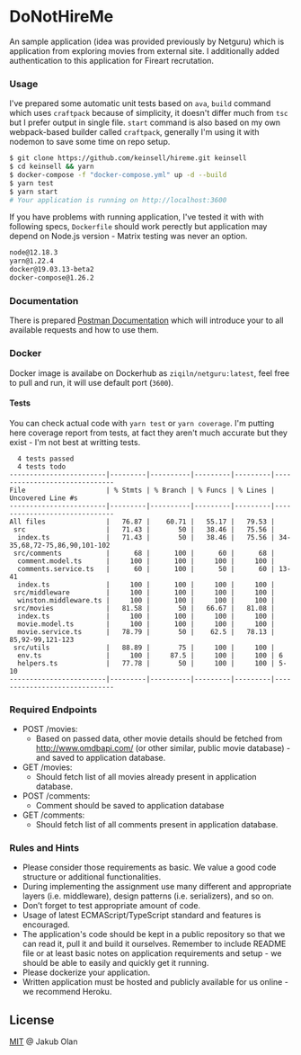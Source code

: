 # DoNotHireMe

An sample application (idea was provided previously by Netguru) which is application from exploring movies from external
site. I additionally added authentication to this application for Fireart recrutation.

### Usage

I've prepared some automatic unit tests based on `ava`, `build` command which uses `craftpack` because of simplicity, it
doesn't differ much from `tsc` but I prefer output in single file. `start` command is also based on my own webpack-based
builder called `craftpack`, generally I'm using it with nodemon to save some time on repo setup.

```bash
$ git clone https://github.com/keinsell/hireme.git keinsell
$ cd keinsell && yarn
$ docker-compose -f "docker-compose.yml" up -d --build
$ yarn test
$ yarn start
# Your application is running on http://localhost:3600
```

If you have problems with running application, I've tested it with with following specs, `Dockerfile` should work
perectly but application may depend on Node.js version - Matrix testing was never an option.

```bash
node@12.18.3
yarn@1.22.4
docker@19.03.13-beta2
docker-compose@1.26.2
```

### Documentation

There is prepared
[Postman Documentation](https://documenter.getpostman.com/view/7188078/TVCZZAzf#67303641-9acd-41ed-8ad0-885f591d57f5)
which will introduce your to all available requests and how to use them.

### Docker

Docker image is availabe on Dockerhub as `ziqiln/netguru:latest`, feel free to pull and run, it will use default port
(`3600`).

#### Tests

You can check actual code with `yarn test` or `yarn coverage`. I'm putting here coverage report from tests, at fact they
aren't much accurate but they exist - I'm not best at writting tests.

```
  4 tests passed
  4 tests todo
------------------------|---------|----------|---------|---------|------------------------------
File                    | % Stmts | % Branch | % Funcs | % Lines | Uncovered Line #s
------------------------|---------|----------|---------|---------|------------------------------
All files               |   76.87 |    60.71 |   55.17 |   79.53 |
 src                    |   71.43 |       50 |   38.46 |   75.56 |
  index.ts              |   71.43 |       50 |   38.46 |   75.56 | 34-35,68,72-75,86,90,101-102
 src/comments           |      68 |      100 |      60 |      68 |
  comment.model.ts      |     100 |      100 |     100 |     100 |
  comments.service.ts   |      60 |      100 |      50 |      60 | 13-41
  index.ts              |     100 |      100 |     100 |     100 |
 src/middleware         |     100 |      100 |     100 |     100 |
  winston.middleware.ts |     100 |      100 |     100 |     100 |
 src/movies             |   81.58 |       50 |   66.67 |   81.08 |
  index.ts              |     100 |      100 |     100 |     100 |
  movie.model.ts        |     100 |      100 |     100 |     100 |
  movie.service.ts      |   78.79 |       50 |    62.5 |   78.13 | 85,92-99,121-123
 src/utils              |   88.89 |       75 |     100 |     100 |
  env.ts                |     100 |     87.5 |     100 |     100 | 6
  helpers.ts            |   77.78 |       50 |     100 |     100 | 5-10
------------------------|---------|----------|---------|---------|------------------------------
```

### Required Endpoints

- POST /movies:
  - Based on passed data, other movie details should be fetched from http://www.omdbapi.com/ (or other similar, public
    movie database) - and saved to application database.
- GET /movies:
  - Should fetch list of all movies already present in application database.
- POST /comments:
  - Comment should be saved to application database
- GET /comments:
  - Should fetch list of all comments present in application database.

### Rules and Hints

- Please consider those requirements as basic. We value a good code structure or additional functionalities.
- During implementing the assignment use many different and appropriate layers (i.e. middleware), design patterns (i.e.
  serializers), and so on.
- Don’t forget to test appropriate amount of code.
- Usage of latest ECMAScript/TypeScript standard and features is encouraged.
- The application's code should be kept in a public repository so that we can read it, pull it and build it ourselves.
  Remember to include README file or at least basic notes on application requirements and setup - we should be able to
  easily and quickly get it running.
- Please dockerize your application.
- Written application must be hosted and publicly available for us online - we recommend Heroku.

## License

[MIT](./LICENSE) @ Jakub Olan

